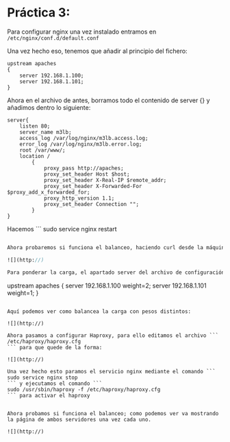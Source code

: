 # Práctica 3:

Para configurar nginx una vez instalado entramos en 
```/etc/nginx/conf.d/default.conf ```

Una vez hecho eso, tenemos que añadir al principio del fichero:

```
upstream apaches 
{
	server 192.168.1.100;
	server 192.168.1.101;
}
```
Ahora en el archivo de antes, borramos todo el contenido de server {} y añadimos dentro lo siguiente:

```
server{
	listen 80;
	server_name m3lb;
	access_log /var/log/nginx/m3lb.access.log;
	error_log /var/log/nginx/m3lb.error.log;
	root /var/www/;
	location /
		{
			proxy_pass http://apaches;
			proxy_set_header Host $host;
			proxy_set_header X-Real-IP $remote_addr;
			proxy_set_header X-Forwarded-For $proxy_add_x_forwarded_for;
			proxy_http_version 1.1;
			proxy_set_header Connection "";
		}
}
```

Hacemos ```
sudo service nginx restart
``` y ya tenemos los cambios aplicados.

Ahora probaremos si funciona el balanceo, haciendo curl desde la máquina A a la dirección del balanceador nos devuelve aleatoriamente las dos máquinas:

![](http://)

Para ponderar la carga, el apartado server del archivo de configuración tiene que quedar asi:

```
upstream apaches
{
	server 192.168.1.100 weight=2;
	server 192.168.1.101 weight=1;
}
```

Aquí podemos ver como balancea la carga con pesos distintos:

![](http://)

Ahora pasamos a configurar Haproxy, para ello editamos el archivo ```
/etc/haproxy/haproxy.cfg
``` para que quede de la forma:

![](http://)

Una vez hecho esto paramos el servicio nginx mediante el comando ```
sudo service nginx stop
``` y ejecutamos el comando ```
sudo /usr/sbin/haproxy -f /etc/haproxy/haproxy.cfg
``` para activar el haproxy


Ahora probamos si funciona el balanceo; como podemos ver va mostrando la página de ambos servidores una vez cada uno.

![](http://)